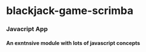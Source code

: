 # blackjack-game-scrimba
### Javacript App
#### An exntnsive module with lots of javascript concepts
